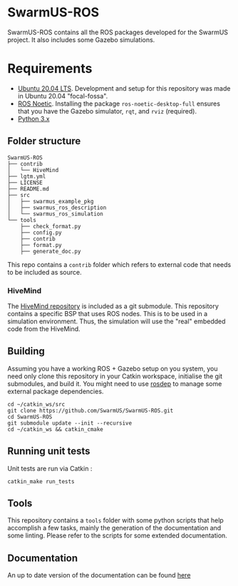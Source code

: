 # SwarmUS-ROS

SwarmUS-ROS contains all the ROS packages developed for the SwarmUS project. It also includes some Gazebo simulations.

# Requirements

* [Ubuntu 20.04 LTS](https://ubuntu.com/download). Development and setup for this repository was made in Ubuntu 20.04 "focal-fossa".
* [ROS Noetic](http://wiki.ros.org/noetic/Installation/Ubuntu). Installing the package `ros-noetic-desktop-full` ensures that you have the Gazebo simulator, `rqt`, and `rviz` (required).
* [Python 3.x](https://www.python.org/downloads/)

## Folder structure

```
SwarmUS-ROS
├── contrib
│   └── HiveMind
├── lgtm.yml
├── LICENSE
├── README.md
├── src
│   ├── swarmus_example_pkg
│   ├── swarmus_ros_description
│   └── swarmus_ros_simulation
└── tools
    ├── check_format.py
    ├── config.py
    ├── contrib
    ├── format.py
    ├── generate_doc.py
```

This repo contains a `contrib` folder which refers to external code that needs to be included as source.

### HiveMind
The [HiveMind repository](https://github.com/SwarmUS/HiveMind) is included as a git submodule. This repository contains a specific BSP that uses ROS nodes. This is to be used in a simulation environment. Thus, the simulation will use the "real" embedded code from the HiveMind.

## Building


Assuming you have a working ROS + Gazebo setup on you system, you need only clone this repository in your Catkin workspace, initialise the git submodules, and build it. You might need to use [rosdep](http://wiki.ros.org/rosdep) to manage some external package dependencies.

```
cd ~/catkin_ws/src
git clone https://github.com/SwarmUS/SwarmUS-ROS.git
cd SwarmUS-ROS
git submodule update --init --recursive
cd ~/catkin_ws && catkin_cmake
```

## Running unit tests

Unit tests are run via Catkin :

```
catkin_make run_tests
```

## Tools
This repository contains a `tools` folder with some python scripts that help accomplish a few tasks, mainly the generation of the documentation and some linting. Please refer to the scripts for some extended documentation.

## Documentation
An up to date version of the documentation can be found [here](https://swarmus.github.io/SwarmUS-ROS/index.html)